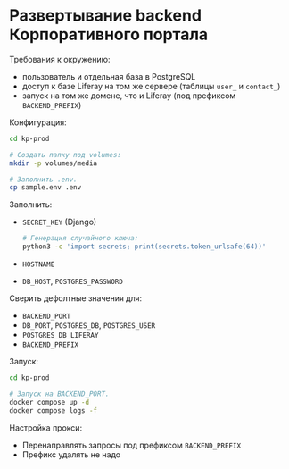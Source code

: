 # Развертывание backend Корпоративного портала

Требования к окружению:

- пользователь и отдельная база в PostgreSQL
- доступ к базе Liferay на том же сервере (таблицы `user_` и `contact_`)
- запуск на том же домене, что и Liferay (под префиксом `BACKEND_PREFIX`)

Конфигурация:

```sh
cd kp-prod

# Создать папку под volumes:
mkdir -p volumes/media

# Заполнить .env.
cp sample.env .env
```

Заполнить:

- `SECRET_KEY` (Django)

  ```sh
  # Генерация случайного ключа:
  python3 -c 'import secrets; print(secrets.token_urlsafe(64))'
  ```

- `HOSTNAME`
- `DB_HOST`, `POSTGRES_PASSWORD`

Сверить дефолтные значения для:

- `BACKEND_PORT`
- `DB_PORT`, `POSTGRES_DB`, `POSTGRES_USER`
- `POSTGRES_DB_LIFERAY`
- `BACKEND_PREFIX`

Запуск:

```sh
cd kp-prod

# Запуск на BACKEND_PORT.
docker compose up -d
docker compose logs -f
```

Настройка прокси:

- Перенаправлять запросы под префиксом `BACKEND_PREFIX`
- Префикс удалять не надо
